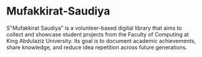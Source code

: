 # Mufakkirat-Saudiya
S"Mufakkirat Saudiya" is a volunteer-based digital library that aims to collect and showcase student projects from the Faculty of Computing at King Abdulaziz University. Its goal is to document academic achievements, share knowledge, and reduce idea repetition across future generations.
